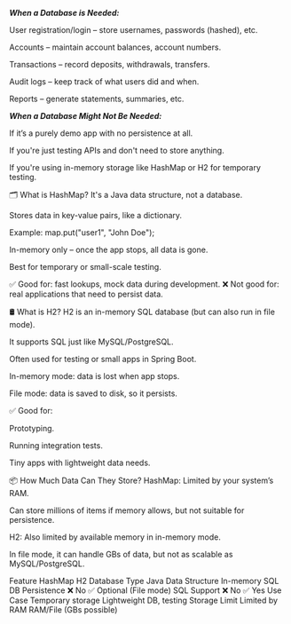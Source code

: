 ***When a Database is Needed:***

User registration/login – store usernames, passwords (hashed), etc.

Accounts – maintain account balances, account numbers.

Transactions – record deposits, withdrawals, transfers.

Audit logs – keep track of what users did and when.

Reports – generate statements, summaries, etc.

***When a Database Might Not Be Needed:***

If it’s a purely demo app with no persistence at all.

If you're just testing APIs and don't need to store anything.

If you're using in-memory storage like HashMap or H2 for temporary testing.

🗂️ What is HashMap?
It's a Java data structure, not a database.

Stores data in key-value pairs, like a dictionary.

Example: map.put("user1", "John Doe");

In-memory only – once the app stops, all data is gone.

Best for temporary or small-scale testing.

✅ Good for: fast lookups, mock data during development.
❌ Not good for: real applications that need to persist data.

🛢️ What is H2?
H2 is an in-memory SQL database (but can also run in file mode).

It supports SQL just like MySQL/PostgreSQL.

Often used for testing or small apps in Spring Boot.

In-memory mode: data is lost when app stops.

File mode: data is saved to disk, so it persists.

✅ Good for:

Prototyping.

Running integration tests.

Tiny apps with lightweight data needs.

📦 How Much Data Can They Store?
HashMap:
Limited by your system’s RAM.

Can store millions of items if memory allows, but not suitable for persistence.

H2:
Also limited by available memory in in-memory mode.

In file mode, it can handle GBs of data, but not as scalable as MySQL/PostgreSQL.


Feature	HashMap	H2 Database
Type	Java Data Structure	In-memory SQL DB
Persistence	❌ No	✅ Optional (File mode)
SQL Support	❌ No	✅ Yes
Use Case	Temporary storage	Lightweight DB, testing
Storage Limit	Limited by RAM	RAM/File (GBs possible)

